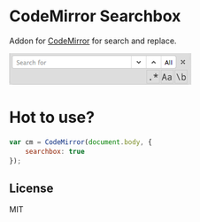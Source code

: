 # CodeMirror Searchbox

Addon for [CodeMirror](http://codemirror.net) for search and replace.

![searchbox](https://raw.githubusercontent.com/coderaiser/cm-searchbox/master/img/searchbox.png "CodeMirror Searchbox")

# Hot to use?

```js
var cm = CodeMirror(document.body, {
    searchbox: true
});
```

## License

MIT

